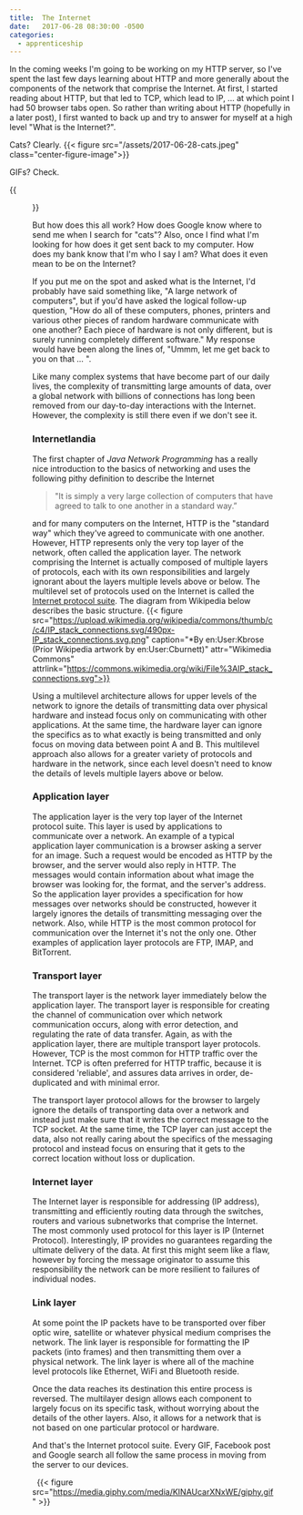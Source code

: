 ```yaml
---
title:  The Internet
date:   2017-06-28 08:30:00 -0500
categories: 
  - apprenticeship
---
```


In the coming weeks I'm going to be working on my HTTP server, so I've spent the
last few days learning about HTTP and more generally about the components of the
network that comprise the Internet. At first, I started reading about HTTP, but
that led to TCP, which lead to IP, ... at which point I had 50 browser tabs
open. So rather than writing about HTTP (hopefully in a later post), I first
wanted to back up and try to answer for myself at a high level "What is the
Internet?".

Cats? Clearly. 
{{< figure src="/assets/2017-06-28-cats.jpeg" class="center-figure-image">}}

GIFs? Check.

{{<figure src="https://media.giphy.com/media/l41YlCTJyClA4HFba/giphy.gif">}}


But how does this all work? How does Google know where to send me when I search
for "cats"? Also, once I find what I'm looking for how does it get sent back to
my computer. How does my bank know that I'm who I say I am? What does it even
mean to be on the Internet? 

If you put me on the spot and asked what is the Internet, I'd probably have said
something like, "A large network of computers", but if you'd have asked the
logical follow-up question, "How do all of these computers, phones, printers and
various other pieces of random hardware communicate with one another? Each piece
of hardware is not only different, but is surely running completely different
software." My response would have been along the lines of, "Ummm, let me
get back to you on that ... ".

Like many complex systems that have become part of our daily lives, the
complexity of transmitting large amounts of data, over a global network with
billions of connections has long been removed from our day-to-day interactions
with the Internet. However, the complexity is still there even if we don't see
it. 

### Internetlandia 
The first chapter of _Java Network Programming_ has a really nice introduction
to the basics of networking and uses the following pithy definition to describe the
Internet

> "It is simply a very large collection of computers that have agreed to talk to one another in a standard way.”

and for many computers on the Internet, HTTP is the "standard way" which they've
agreed to communicate with one another. However, HTTP represents only the very
top layer of the network, often called the application layer. The network
comprising the Internet is actually composed of multiple layers of protocols,
each with its own responsibilities and largely ignorant about the layers
multiple levels above or below. The multilevel set of protocols used on the
Internet is called the [Internet protocol
suite](https://en.wikipedia.org/wiki/Internet_protocol_suite). The diagram from
Wikipedia below describes the basic structure.
{{< figure src="https://upload.wikimedia.org/wikipedia/commons/thumb/c/c4/IP_stack_connections.svg/490px-IP_stack_connections.svg.png" caption="*By en:User:Kbrose (Prior Wikipedia artwork by en:User:Cburnett)" attr="Wikimedia Commons" attrlink="https://commons.wikimedia.org/wiki/File%3AIP_stack_connections.svg">}}


Using a multilevel architecture allows for upper levels of the network to ignore
the details of transmitting data over physical hardware and instead focus only
on communicating with other applications. At the same time, the hardware layer
can ignore the specifics as to what exactly is being transmitted and only focus
on moving data between point A and B. This multilevel approach also allows for a
greater variety of protocols and hardware in the network, since each level
doesn't need to know the details of levels multiple layers above or
below.

### Application layer
The application layer is the very top layer of the Internet protocol suite. This
layer is used by applications to communicate over a network. An example of a
typical application layer communication is a browser asking a server for an
image. Such a request would be encoded as HTTP by the browser, and the server
would also reply in HTTP. The messages would contain information about what
image the browser was looking for, the format, and the server's address. So the
application layer provides a specification for how messages over networks should
be constructed, however it largely ignores the details of transmitting messaging
over the network. Also, while HTTP is the most common protocol for communication
over the Internet it's not the only one. Other examples of application layer
protocols are FTP, IMAP, and BitTorrent. 

### Transport layer
The transport layer is the network layer immediately below the application
layer. The transport layer is responsible for creating the channel of
communication over which network communication occurs, along with error
detection, and regulating the rate of data transfer. Again, as with the application
layer, there are multiple transport layer protocols. However, TCP is the most
common for HTTP traffic over the Internet. TCP is often preferred for HTTP
traffic, because it is considered 'reliable', and assures data arrives in order,
de-duplicated and with minimal error. 

The transport layer protocol allows for the browser to largely ignore the
details of transporting data over a network and instead just make sure that it
writes the correct message to the TCP socket. At the same time, the TCP layer
can just accept the data, also not really caring about the specifics of the
messaging protocol and instead focus on ensuring that it gets to the correct
location without loss or duplication. 

### Internet layer
The Internet layer is responsible for addressing (IP address), transmitting
and efficiently routing data through the switches, routers and various
subnetworks that comprise the Internet. The most commonly used protocol for this
layer is IP (Internet Protocol). Interestingly, IP provides no guarantees
regarding the ultimate delivery of the data. At first this might seem like a
flaw, however by forcing the message originator to assume this responsibility
the network can be more resilient to failures of individual nodes. 

### Link layer
At some point the IP packets have to be transported over fiber optic wire,
satellite or whatever physical medium comprises the network. The link layer is
responsible for formatting the IP packets (into frames) and then transmitting
them over a physical network. The link layer is where all of the machine level 
protocols like Ethernet, WiFi and Bluetooth reside. 

Once the data reaches its destination this entire process is reversed. The
multilayer design allows each component to largely focus on its specific task,
without worrying about the details of the other layers. Also, it allows for a
network that is not based on one particular protocol or hardware.

And that's the Internet protocol suite. Every GIF, Facebook post and Google
search all follow the same process in moving from the server to our devices. 

&nbsp;
{{< figure src="https://media.giphy.com/media/KINAUcarXNxWE/giphy.gif" >}}

 
